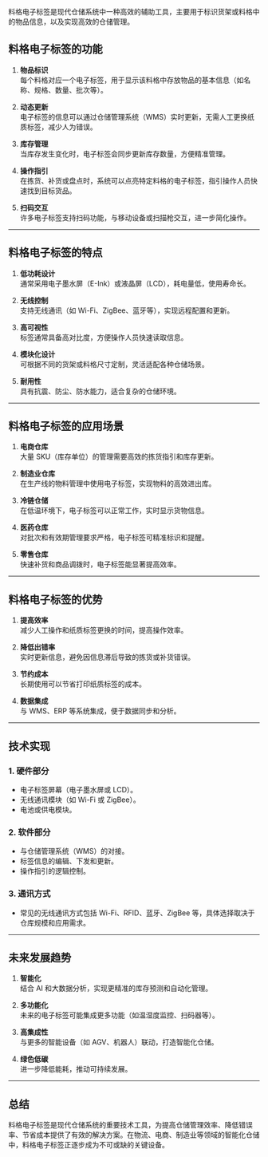 料格电子标签是现代仓储系统中一种高效的辅助工具，主要用于标识货架或料格中的物品信息，以及实现高效的仓储管理。

## **料格电子标签的功能**
1. **物品标识**  
   每个料格对应一个电子标签，用于显示该料格中存放物品的基本信息（如名称、规格、数量、批次等）。

2. **动态更新**  
   电子标签的信息可以通过仓储管理系统（WMS）实时更新，无需人工更换纸质标签，减少人为错误。

3. **库存管理**  
   当库存发生变化时，电子标签会同步更新库存数量，方便精准管理。

4. **操作指引**  
   在拣货、补货或盘点时，系统可以点亮特定料格的电子标签，指引操作人员快速找到目标货品。

5. **扫码交互**  
   许多电子标签支持扫码功能，与移动设备或扫描枪交互，进一步简化操作。

---

## **料格电子标签的特点**
1. **低功耗设计**  
   通常采用电子墨水屏（E-Ink）或液晶屏（LCD），耗电量低，使用寿命长。

2. **无线控制**  
   支持无线通讯（如 Wi-Fi、ZigBee、蓝牙等），实现远程配置和更新。

3. **高可视性**  
   标签通常具备高对比度，方便操作人员快速读取信息。

4. **模块化设计**  
   可根据不同的货架或料格尺寸定制，灵活适配各种仓储场景。

5. **耐用性**  
   具有抗震、防尘、防水能力，适合复杂的仓储环境。

---

## **料格电子标签的应用场景**
1. **电商仓库**  
   大量 SKU（库存单位）的管理需要高效的拣货指引和库存更新。

2. **制造业仓库**  
   在生产线的物料管理中使用电子标签，实现物料的高效进出库。

3. **冷链仓储**  
   在低温环境下，电子标签可以正常工作，实时显示货物信息。

4. **医药仓库**  
   对批次和有效期管理要求严格，电子标签可精准标识和提醒。

5. **零售仓库**  
   快速补货和商品调拨时，电子标签能显著提高效率。

---

## **料格电子标签的优势**
1. **提高效率**  
   减少人工操作和纸质标签更换的时间，提高操作效率。

2. **降低出错率**  
   实时更新信息，避免因信息滞后导致的拣货或补货错误。

3. **节约成本**  
   长期使用可以节省打印纸质标签的成本。

4. **数据集成**  
   与 WMS、ERP 等系统集成，便于数据同步和分析。

---

## **技术实现**
### **1. 硬件部分**
- 电子标签屏幕（电子墨水屏或 LCD）。
- 无线通讯模块（如 Wi-Fi 或 ZigBee）。
- 电池或供电模块。

### **2. 软件部分**
- 与仓储管理系统（WMS）的对接。
- 标签信息的编辑、下发和更新。
- 操作指引的逻辑控制。

### **3. 通讯方式**
- 常见的无线通讯方式包括 Wi-Fi、RFID、蓝牙、ZigBee 等，具体选择取决于仓库规模和应用需求。

---

## **未来发展趋势**
1. **智能化**  
   结合 AI 和大数据分析，实现更精准的库存预测和自动化管理。

2. **多功能化**  
   未来的电子标签可能集成更多功能（如温湿度监控、扫码器等）。

3. **高集成性**  
   与更多的智能设备（如 AGV、机器人）联动，打造智能化仓储。

4. **绿色低碳**  
   进一步降低能耗，推动可持续发展。

---

## **总结**
料格电子标签是现代仓储系统的重要技术工具，为提高仓储管理效率、降低错误率、节省成本提供了有效的解决方案。在物流、电商、制造业等领域的智能化仓储中，料格电子标签正逐步成为不可或缺的关键设备。